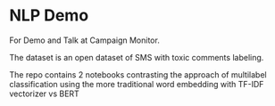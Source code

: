 # NLP Demo

For Demo and Talk at Campaign Monitor.

The dataset is an open dataset of SMS with toxic comments labeling.

The repo contains 2 notebooks contrasting the approach of multilabel classification using the more traditional word embedding with TF-IDF vectorizer vs BERT
